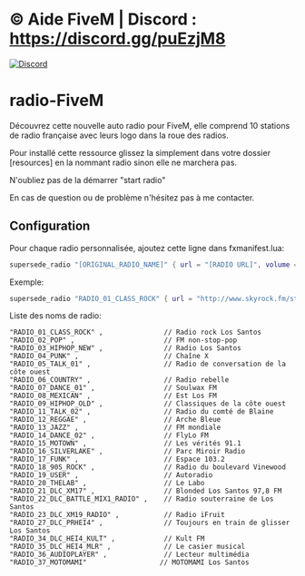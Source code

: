 # © Aide FiveM | Discord : https://discord.gg/puEzjM8

[![Discord](https://img.shields.io/discord/729256474471170089.svg)](https://discord.gg/puEzjM8)

# radio-FiveM

Découvrez cette nouvelle auto radio pour FiveM, elle comprend 10 stations de radio française avec leurs logo dans la roue des radios.

Pour installé cette ressource glissez la simplement dans votre dossier [resources] en la nommant radio sinon elle ne marchera pas.

N'oubliez pas de la démarrer "start radio"

En cas de question ou de problème n'hésitez pas à me contacter.

## Configuration

Pour chaque radio personnalisée, ajoutez cette ligne dans fxmanifest.lua:

```lua
supersede_radio "[ORIGINAL_RADIO_NAME]" { url = "[RADIO URL]", volume = 0.5, name = "[NEW RADIO NAME]" }
```
Exemple:
```lua
supersede_radio "RADIO_01_CLASS_ROCK" { url = "http://www.skyrock.fm/stream.php/tunein16_128mp3.mp3", volume = 0.2, name = "SkyRock"  }
```

Liste des noms de radio:

    "RADIO_01_CLASS_ROCK" ,               // Radio rock Los Santos
    "RADIO_02_POP" ,                      // FM non-stop-pop
    "RADIO_03_HIPHOP_NEW" ,               // Radio Los Santos
    "RADIO_04_PUNK" ,                     // Chaîne X
    "RADIO_05_TALK_01" ,                  // Radio de conversation de la côte ouest
    "RADIO_06_COUNTRY" ,                  // Radio rebelle
    "RADIO_07_DANCE_01" ,                 // Soulwax FM
    "RADIO_08_MEXICAN" ,                  // Est Los FM
    "RADIO_09_HIPHOP_OLD" ,               // Classiques de la côte ouest
    "RADIO_11_TALK_02" ,                  // Radio du comté de Blaine
    "RADIO_12_REGGAE" ,                   // Arche Bleue
    "RADIO_13_JAZZ" ,                     // FM mondiale
    "RADIO_14_DANCE_02" ,                 // FlyLo FM
    "RADIO_15_MOTOWN" ,                   // Les vérités 91.1
    "RADIO_16_SILVERLAKE" ,               // Parc Miroir Radio
    "RADIO_17_FUNK" ,                     // Espace 103.2
    "RADIO_18_90S_ROCK" ,                 // Radio du boulevard Vinewood
    "RADIO_19_USER" ,                     // Autoradio
    "RADIO_20_THELAB" ,                   // Le Labo
    "RADIO_21_DLC_XM17" ,                 // Blonded Los Santos 97,8 FM
    "RADIO_22_DLC_BATTLE_MIX1_RADIO" ,    // Radio souterraine de Los Santos
    "RADIO_23_DLC_XM19_RADIO" ,           // Radio iFruit
    "RADIO_27_DLC_PRHEI4" ,               // Toujours en train de glisser Los Santos
    "RADIO_34_DLC_HEI4_KULT" ,            // Kult FM
    "RADIO_35_DLC_HEI4_MLR" ,             // Le casier musical
    "RADIO_36_AUDIOPLAYER" ,              // Lecteur multimédia
    "RADIO_37_MOTOMAMI"                  // MOTOMAMI Los Santos
